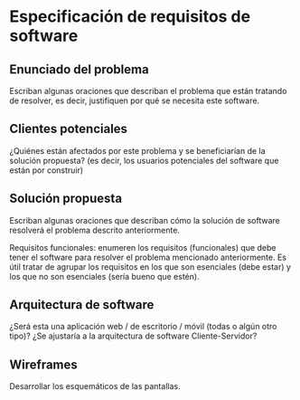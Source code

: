 # Especificación de requisitos de software

## Enunciado del problema

Escriban algunas oraciones que describan el problema que están tratando de resolver, es decir, justifiquen por qué se necesita este software.

## Clientes potenciales
 

¿Quiénes están afectados por este problema y se beneficiarían de la solución propuesta? (es decir, los usuarios potenciales del software que están por construir)

## Solución propuesta 

Escriban algunas oraciones que describan cómo la solución de software resolverá el problema descrito anteriormente.

Requisitos funcionales: enumeren los requisitos (funcionales) que debe tener el software para resolver el problema mencionado anteriormente. Es útil tratar de agrupar los requisitos en los que son esenciales (debe estar) y los que no son esenciales (sería bueno que estén).
 
## Arquitectura de software

¿Será esta una aplicación web / de escritorio / móvil (todas o algún otro tipo)? ¿Se ajustaría a la arquitectura de software Cliente-Servidor? 

## Wireframes

Desarrollar los esquemáticos de las pantallas.
